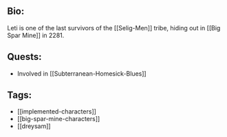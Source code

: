 ## Bio:

Leti is one of the last survivors of the [[Selig-Men]] tribe, hiding out in [[Big Spar Mine]] in 2281.

## Quests:

- Involved in [[Subterranean-Homesick-Blues]]

## Tags:

- [[implemented-characters]]
- [[big-spar-mine-characters]]
- [[dreysam]]